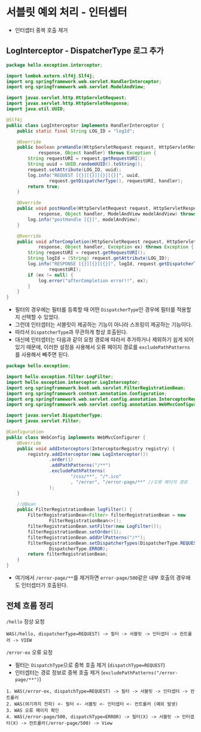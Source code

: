 # 서블릿 예외 처리 - 인터셉터
- 인터셉터 중복 호출 제거
## LogInterceptor - DispatcherType 로그 추가
```java
package hello.exception.interceptor;

import lombok.extern.slf4j.Slf4j;
import org.springframework.web.servlet.HandlerInterceptor;
import org.springframework.web.servlet.ModelAndView;

import javax.servlet.http.HttpServletRequest;
import javax.servlet.http.HttpServletResponse;
import java.util.UUID;

@Slf4j
public class LogInterceptor implements HandlerInterceptor {
    public static final String LOG_ID = "logId";

    @Override
    public boolean preHandle(HttpServletRequest request, HttpServletResponse
            response, Object handler) throws Exception {
        String requestURI = request.getRequestURI();
        String uuid = UUID.randomUUID().toString();
        request.setAttribute(LOG_ID, uuid);
        log.info("REQUEST [{}][{}][{}][{}]", uuid,
                request.getDispatcherType(), requestURI, handler);
        return true;
    }

    @Override
    public void postHandle(HttpServletRequest request, HttpServletResponse
            response, Object handler, ModelAndView modelAndView) throws Exception {
        log.info("postHandle [{}]", modelAndView);
    }

    @Override
    public void afterCompletion(HttpServletRequest request, HttpServletResponse
            response, Object handler, Exception ex) throws Exception {
        String requestURI = request.getRequestURI();
        String logId = (String) request.getAttribute(LOG_ID);
        log.info("RESPONSE [{}][{}][{}]", logId, request.getDispatcherType(),
                requestURI);
        if (ex != null) {
            log.error("afterCompletion error!!", ex);
        }
    }
}
```
- 필터의 경우에는 필터를 등록할 때 어떤 `DispatcherType`인 경우에 필터를 적용할 지 선택할 수 있었다.
- 그런데 인터셉터는 서블릿이 제공하는 기능이 아니라 스프링이 제공하는 기능이다.
- 따라서 `DispatcherType`과 무관하게 항상 호출된다.
- 대신에 인터셉터는 다음과 같이 요청 경로에 따라서 추가하거나 제외하기 쉽게 되어 있기 때문에, 이러한 설정을 사용해서
오류 페이지 경로를 `excludePathPatterns`를 사용해서 빼주면 된다.
  
```java
package hello.exception;

import hello.exception.filter.LogFilter;
import hello.exception.interceptor.LogInterceptor;
import org.springframework.boot.web.servlet.FilterRegistrationBean;
import org.springframework.context.annotation.Configuration;
import org.springframework.web.servlet.config.annotation.InterceptorRegistry;
import org.springframework.web.servlet.config.annotation.WebMvcConfigurer;

import javax.servlet.DispatcherType;
import javax.servlet.Filter;

@Configuration
public class WebConfig implements WebMvcConfigurer {
    @Override
    public void addInterceptors(InterceptorRegistry registry) {
        registry.addInterceptor(new LogInterceptor())
                .order(1)
                .addPathPatterns("/**")
                .excludePathPatterns(
                        "/css/**", "/*.ico"
                        , "/error", "/error-page/**" //오류 페이지 경로
                );
    }

    //@Bean
    public FilterRegistrationBean logFilter() {
        FilterRegistrationBean<Filter> filterRegistrationBean = new
                FilterRegistrationBean<>();
        filterRegistrationBean.setFilter(new LogFilter());
        filterRegistrationBean.setOrder(1);
        filterRegistrationBean.addUrlPatterns("/*");
        filterRegistrationBean.setDispatcherTypes(DispatcherType.REQUEST,
                DispatcherType.ERROR);
        return filterRegistrationBean;
    }
}
```
- 여기에서 `/error-page/**`를 제거하면 `error-page/500`같은 내부 호출의 경우에도 인터셉터가 호출된다.

## 전체 흐름 정리
`/hello` 정상 요청
```
WAS(/hello, dispatcherType=REQUEST) -> 필터 -> 서블릿 -> 인터셉터 -> 컨트롤러 -> VIEW
```

`/error-ex` 오류 요청
- 필터는 `DispatchType`으로 중복 호출 제거 (`dispatchType=REQUEST`)
- 인터셉터는 경로 정보로 중복 호출 제거 (`excludePathPatterns("/error-page/**")`)
```text
1. WAS(/error-ex, dispatchType=REQUEST) -> 필터 -> 서블릿 -> 인터셉터 -> 컨트롤러
2. WAS(여기까지 전파) <- 필터 <- 서블릿 <- 인터셉터 <- 컨트롤러 (예외 발생)
3. WAS 오류 페이지 확인
4. WAS(/error-page/500, dispatchType=ERROR) -> 필터(X) -> 서블릿 -> 인터셉터(X) -> 컨트롤러(/error-page/500) -> View
```